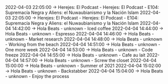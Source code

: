 2022-04-03 22:05:00 -> Herejes: El Podcast - Herejes: El Podcast - E104: Supremacía Negra y Aliens: el Nuwaubianismo y la Nación Islam
2022-04-03 22:05:00 -> Herejes: El Podcast - Herejes: El Podcast - E104: Supremacía Negra y Aliens: el Nuwaubianismo y la Nación Islam
2022-04-04 14:42:00 -> Hola Beats - unknown - Iced coffee
2022-04-04 14:44:00 -> Hola Beats - unknown - Espresso
2022-04-04 14:46:00 -> Hola Beats - unknown - Market research
2022-04-04 14:48:00 -> Hola Beats - unknown - Working from the beach
2022-04-04 14:51:00 -> Hola Beats - unknown - One more week
2022-04-04 14:53:00 -> Hola Beats - unknown - Code freeze
2022-04-04 14:55:00 -> Hola Beats - unknown - Cafe au lait
2022-04-04 14:57:00 -> Hola Beats - unknown - Screw the closet
2022-04-04 15:00:00 -> Hola Beats - unknown - Summer of 2021
2022-04-04 15:02:00 -> Hola Beats - unknown - Backstabber
2022-04-04 15:04:00 -> Hola Beats - unknown - Enjoy the process

